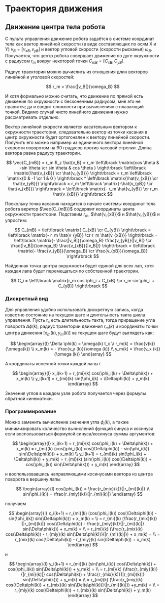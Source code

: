 # Траектория движения

## Движение центра тела робота

С пульта управления движение робота задаётся в системе координат тела как вектор линейной скорости (в виде составляющих по осям X и Y) $v_B = [v_{xB}, v_{yB}]$ и вектор угловой скорости (скорости рысканья) $\omega_B$. 
Получается, что центр робота совершает движение по дуге окружности с радиусом $r_m$ вокруг некоторой точки $C_{mB} = [C_{xB}, C_{yB}]$.

Радиус траектории можно вычислить из отношения длин векторов линейной и уголовой скоростей:

$$
r_m = \frac{|v_B|}{\omega_B}
$$

И хотя формально можно считать, что движение по прямой есть движение по окружности с бесконечным радиусом, мне это не нравится; да и вводит сложности при вычислениях с плавающий точкой. 
Видимо случай чисто линейного движения нужно рассматривать отдельно.

Вектор линейной скорости является касательным вектором к окружности траектории, следовательно вектор из точки касания в центр окружности будет ортогонален к вектору линейной скорости.
Получить его можно например из единичного вектора линейной скорости поворотом на 90 градусов против часовой стрелки. Длина вектора равна радиусу траектории.

$$
\vec{C_{mB}} = r_m  R_z  \hat{v_B}
  = r_m \left\lbrack \matrix{cos \theta & -sin \theta \cr sin \theta & cos \theta } \right\rbrack  \left\lbrack \matrix{\hat{v_{xB}} \cr \hat{v_{yB}}} \right\rbrack
  = r_m \left\lbrack \matrix{0 & -1 \cr 1 & 0 } \right\rbrack * \left\lbrack \matrix{\hat{v_{xB}} \cr \hat{v_{yB}}} \right\rbrack
  = r_m \left\lbrack \matrix{-\hat{v_{yB}} \cr \hat{v_{xB}}} \right\rbrack
  = \left\lbrack \matrix{- r_m \hat{v_{yB}} \cr r_m \hat{v_{xB}}} \right\rbrack
$$

Поскольку точка касания находится в начале системы координат тела робота верктор $\vec{C_{mB}}$ содержит координаты цента окружности траектории.
Подставим $r_m$, $\hat{v_{xB}}$ и $\hat{v_{yB}}$ и упростим:

$$
C_{mB} = \left\lbrack \matrix{ C_{xB} \cr C_{yB}} \right\rbrack
 = \left\lbrack \matrix{- r_m \hat{v_{yB}} \cr r_m \hat{v_{xB}}} \right\rbrack
 = \left\lbrack \matrix{- \frac{|v_B|}{\omega_B} \frac{v_{yB}}{|v_B|} \cr \frac{|v_B|}{\omega_B} \frac{v_{xB}}{|v_B|}}  \right\rbrack
 = \left\lbrack \matrix{- \frac{v_{yB}}{\omega_B} \cr \frac{v_{xB}}{\omega_B}}  \right\rbrack
$$

Найденная точка центра окружности будет единой для всех лап, хотя каждая лапа будет перемещаться по собственной траектории.

$$
C_i = \left\lbrack \matrix{r_m cos \phi_i + C_{xB} \cr r_m sin \phi_i + C_{yB}} \right\rbrack
$$

### Дискретный вид

Для управления удобно использовать дискретную запись, когда известно состояние на текущем шаге и длительность такта цикла управления. Пусть $t_c$ есть длительность такта, тогда приращение угла поворота $\Delta \phi (k)$, радиус траектории движения $r_m(k)$ и координаты точки центра движения $[x_m(k), y_m(k)]$ на текущем шаге будут выглядеть как:

$$
\begin{array}{l}
  \Delta \phi(k) = \omega(k) t_c
  \\
  r_m(k) = \frac{v(k)}{\omega(k)}
  \\
  x_m(k) = - \frac{v_y (k)}{\omega (k)}
  \\
  y_m(k) = \frac{v_x (k)}{\omega (k)}
\end{array}
$$

А координаты конечной точки каждой лапы $i$

$$
\begin{array}{l}
  x_i(k+1) = r_{mi}(k) cos(\phi_i(k) + \Delta\phi(k)) + x_m(k)
  \\
  y_i(k+1) = r_{mi}(k) sin(\phi_i(k) + \Delta\phi(k)) + y_m(k)
\end{array}
$$

Значения углов в каждом узле робота получается через формулы обратной кинематики.

### Программирование

Можно заменить вычисление значения угла $\phi_i(k)$, а также минимизировать количество вычислений функций синуса и косинуса если воспользоваться формулой синуса/косинуса суммы аргументов:

$$
\begin{array}{l}
  x_i(k+1) = r_{mi}(k) cos(\phi_i(k) + \Delta\phi(k)) + x_m(k) 
    = r_{mi}(k) (cos(\phi_i(k)) cos(\Delta\phi(k)) - sin(\phi_i(k)) sin(\Delta\phi(k))) + x_m(k)
  \\
  y_i(k+1) = r_{mi}(k) sin(\phi_i(k) + \Delta\phi(k)) + y_m(k)
    = r_{mi}(k) (sin(\phi_i(k)) cos(\Delta\phi(k)) + cos(\phi_i(k)) sin(\Delta\phi(k))) + y_m(k)
\end{array}
$$

и воспользовавшись направляющими косинусами вектора из центра поворота в вершину лапы:

$$
\begin{array}{l}
  cos(\phi_i(k)) = \frac{r_{mix}(k)}{|r_{mi}(k)|}
  \\
  sin(\phi_i(k)) = \frac{r_{miy}(k)}{|r_{mi}(k)|}
\end{array}
$$

получаем

$$
\begin{array}{l}
  x_i(k+1) = r_{mi}(k) (cos(\phi_i(k)) cos(\Delta\phi(k)) - sin(\phi_i(k)) sin(\Delta\phi(k))) + x_m(k) =
  \\
    = r_{mi}(k) (\frac{r_{mix}(k)}{|r_{mi}(k)|} cos(\Delta\phi(k)) - \frac{r_{miy}(k)}{|r_{mi}(k)|} sin(\Delta\phi(k))) + x_m(k) =
  \\
    = r_{mi}(k) (\frac{r_{mix}(k) cos(\Delta\phi(k)) - r_{miy}(k) sin(\Delta\phi(k))}{|r_{mi}(k)|}) + x_m(k) =
  \\
    = r_{mix}(k) cos(\Delta\phi(k)) - r_{miy}(k) sin(\Delta\phi(k)) + x_m(k)
\end{array}
$$

и

$$
\begin{array}{l}
  y_i(k+1) = r_{mi}(k) (sin(\phi_i(k)) cos(\Delta\phi(k)) + cos(\phi_i(k)) sin(\Delta\phi(k))) + y_m(k) =
  \\
    = r_{mi}(k) (\frac{r_{miy}(k)}{|r_{mi}(k)|} cos(\Delta\phi(k)) + \frac{r_{mix}(k)}{|r_{mi}(k)|} sin(\Delta\phi(k))) + y_m(k) =
  \\
    = r_{mi}(k) (\frac{r_{miy}(k) cos(\Delta\phi(k)) + r_{mix}(k) sin(\Delta\phi(k))}{|r_{mi}(k)|}) +y_m(k) =
  \\
    = r_{miy}(k) cos(\Delta\phi(k)) + r_{mix}(k) sin(\Delta\phi(k)) + y_m(k)
\end{array}
$$
